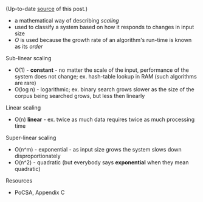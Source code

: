 (Up-to-date [source](https://github.com/jreisinger/blog/blob/master/posts/big-o-notation.md) of this post.)

* a mathematical way of describing *scaling*
* used to classify a system based on how it responds to changes in input size
* *O* is used because the growth rate of an algorithm's run-time is known as its
    *order*

Sub-linear scaling
* O(1) - **constant** - no matter the scale of the input, performance of the system
    does not change; ex. hash-table lookup in RAM (such algorithms are rare)
* O(log n) - logarithmic; ex. binary search grows slower as the size of the
    corpus being searched grows, but less then linearly

Linear scaling
* O(n) **linear** - ex. twice as much data requires twice as much processing time

Super-linear scaling
* O(n^m) - exponential - as input size grows the system slows down
    disproportionately
* O(n^2) - quadratic (but everybody says **exponential** when they mean quadratic)

Resources

* PoCSA, Appendix C
